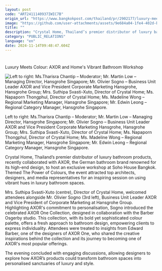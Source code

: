 ```yaml
---
layout: post
code: "ART2411140937IWIC7B"
origin_url: "https://www.bangkokpost.com/thailand/pr/2902177/luxury-meets-colour-axor-and-homes-vibrant-bathroom-workshop"
image: "https://github.com/user-attachments/assets/9e684a04-1fe4-402d-ba78-4e36f239f399"
title: ""
description: "Crystal Home, Thailand’s premier distributor of luxury bathroom products, recently collaborated with AXOR, the German bathroom brand renowned for its high-end design, to host an exclusive workshop at Soho House Bangkok. Themed The Power of Colours, the event attracted top architects, designers, and media representatives for an inspiring session on using vibrant hues in luxury bathroom spaces."
category: "PUBLIC_RELATIONS"
language: "en"
date: 2024-11-14T09:48:47.604Z
---
```


# 

Luxury Meets Colour: AXOR and Home's Vibrant Bathroom Workshop

![Left to right: Ms.Tharisra Chantip – Moderator; Mr. Martin Low – Managing Director, Hansgrohe Singapore; Mr. Olivier Sogno – Business Unit Leader AXOR and Vice President Corporate Marketing Hansgrohe, Hansgrohe Group; Mrs. Suthipa Svasti-Xuto, Director of Crystal Home; Ms. Napaporn Thongphul, Director of Crystal Home; Ms. Madeline Wong – Regional Marketing Manager, Hansgrohe Singapore; Mr. Edwin Leong – Regional Category Manager, Hansgrohe Singapore.](https://github.com/user-attachments/assets/77af4236-03bc-4a49-82c2-6d103c68719f)

Left to right: Ms.Tharisra Chantip – Moderator; Mr. Martin Low – Managing Director, Hansgrohe Singapore; Mr. Olivier Sogno – Business Unit Leader AXOR and Vice President Corporate Marketing Hansgrohe, Hansgrohe Group; Mrs. Suthipa Svasti-Xuto, Director of Crystal Home; Ms. Napaporn Thongphul, Director of Crystal Home; Ms. Madeline Wong – Regional Marketing Manager, Hansgrohe Singapore; Mr. Edwin Leong – Regional Category Manager, Hansgrohe Singapore.

Crystal Home, Thailand’s premier distributor of luxury bathroom products, recently collaborated with AXOR, the German bathroom brand renowned for its high-end design, to host an exclusive workshop at Soho House Bangkok. Themed The Power of Colours, the event attracted top architects, designers, and media representatives for an inspiring session on using vibrant hues in luxury bathroom spaces.

Mrs. Suthipa Svasti-Xuto (centre), Director of Crystal Home, welcomed attendees alongside Mr. Olivier Sogno (3rd left), Business Unit Leader AXOR and Vice President of Corporate Marketing at Hansgrohe Group. Highlighting AXOR's commitment to personalisation, Sogno introduced the celebrated AXOR One Collection, designed in collaboration with the Barber Osgerby studio. This collection, with its bold yet sophisticated colour palette, offers a fresh approach to bathroom design, empowering clients to express individuality. Attendees were treated to insights from Edward Barber, one of the designers of AXOR One, who shared the creative inspirations behind the collection and its journey to becoming one of AXOR's most popular offerings.

The evening concluded with engaging discussions, allowing designers to explore how AXOR’s products could transform bathroom spaces into personalised sanctuaries of luxury and style.